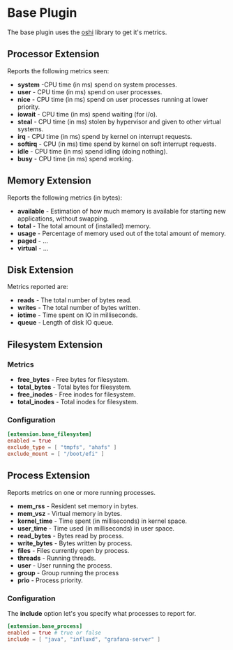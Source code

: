 # Base Plugin

The base plugin uses the [oshi](https://github.com/oshi/oshi) library to get it's metrics.

## Processor Extension

Reports the following metrics seen:

- **system** -CPU time (in ms) spend on system processes.
- **user** - CPU time (in ms) spend on user processes.
- **nice** - CPU time (in ms) spend on user processes running at lower priority.
- **iowait** - CPU time (in ms) spend waiting (for i/o).
- **steal** - CPU time (in ms) stolen by hypervisor and given to other virtual systems.
- **irq** - CPU time (in ms) spend by kernel on interrupt requests.
- **softirq** - CPU (in ms) time spend by kernel on soft interrupt requests.
- **idle** - CPU time (in ms) spend idling (doing nothing).
- **busy** - CPU time (in ms) spend working.


## Memory Extension

Reports the following metrics (in bytes):

- **available** - Estimation of how much memory is available for starting new applications, without swapping.
- **total** - The total amount of (installed) memory.
- **usage** - Percentage of memory used out of the total amount of memory.
- **paged** - ...
- **virtual** - ...


## Disk Extension

Metrics reported are:

- **reads** - The total number of bytes read.
- **writes** - The total number of bytes written.
- **iotime** - Time spent on IO in milliseconds.
- **queue** - Length of disk IO queue.

## Filesystem Extension

### Metrics

- **free_bytes** - Free bytes for filesystem.
- **total_bytes** - Total bytes for filesystem.
- **free_inodes** - Free inodes for filesystem.
- **total_inodes** - Total inodes for filesystem.

### Configuration

```toml
[extension.base_filesystem]
enabled = true
exclude_type = [ "tmpfs", "ahafs" ]
exclude_mount = [ "/boot/efi" ]
```

## Process Extension

Reports metrics on one or more running processes.

- **mem_rss** - Resident set memory in bytes.
- **mem_vsz** - Virtual memory in bytes.
- **kernel_time** - Time spent (in milliseconds) in kernel space.
- **user_time** - Time used (in milliseconds) in user space.
- **read_bytes** - Bytes read by process.
- **write_bytes** - Bytes written by process.
- **files** - Files currently open by process.
- **threads** - Running threads.
- **user** - User running the process.
- **group** - Group running the process
- **prio** - Process priority.


### Configuration

The **include** option let's you specify what processes to report for.

```toml
[extension.base_process]
enabled = true # true or false
include = [ "java", "influxd", "grafana-server" ]
```
